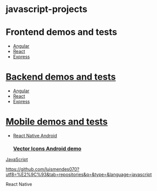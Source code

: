 # javascript-projects

<h1 href="">Frontend demos and tests</h1>
<ul>
  <li><a href="">Angular</li>
  <li><a href="">React</li>
  <li><a href="">Express</li>
</ul>
<h1 href="">Backend demos and tests</h1>
<ul>
  <li><a href="">Angular</li>
  <li><a href="">React</li>
  <li><a href="">Express</li>
</ul>
<h1 href="">Mobile demos and tests</h1>
<ul>
  <li><a href="https://github.com/luismendes070/HelloWorldVectorIcons">React Native Android <h3>Vector Icons Android demo</h3></a></li>
</ul>

<a href="https://github.com/luismendes070?utf8=%E2%9C%93&tab=repositories&q=&type=&language=javascript">JavaScript<a>

https://github.com/luismendes070?utf8=%E2%9C%93&tab=repositories&q=&type=&language=javascript

React Native 

